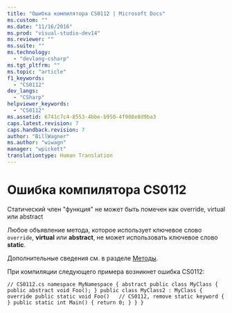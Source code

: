 ```yaml
---
title: "Ошибка компилятора CS0112 | Microsoft Docs"
ms.custom: ""
ms.date: "11/16/2016"
ms.prod: "visual-studio-dev14"
ms.reviewer: ""
ms.suite: ""
ms.technology: 
  - "devlang-csharp"
ms.tgt_pltfrm: ""
ms.topic: "article"
f1_keywords: 
  - "CS0112"
dev_langs: 
  - "CSharp"
helpviewer_keywords: 
  - "CS0112"
ms.assetid: 6741c7c4-8553-4bbe-b950-4f908e8d9ba3
caps.latest.revision: 7
caps.handback.revision: 7
author: "BillWagner"
ms.author: "wiwagn"
manager: "wpickett"
translationtype: Human Translation
---
```

# Ошибка компилятора CS0112
Статический член "функция" не может быть помечен как override, virtual или abstract  
  
 Любое объявление метода, которое использует ключевое слово `override`, **virtual** или **abstract**, не может использовать ключевое слово **static**.  
  
 Дополнительные сведения см. в разделе [Методы](../../csharp/programming-guide/classes-and-structs/methods.md).  
  
 При компиляции следующего примера возникнет ошибка CS0112:  
  
```  
// CS0112.cs namespace MyNamespace { abstract public class MyClass { public abstract void Foo(); } public class MyClass2 : MyClass { override public static void Foo()   // CS0112, remove static keyword { } public static int Main() { return 0; } } }  
```